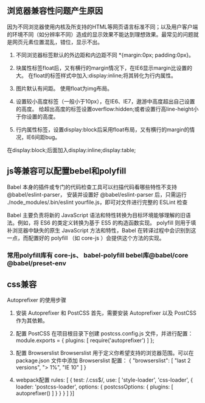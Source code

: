 ## 浏览器兼容性问题产生原因
 因为不同浏览器使用内核及所支持的HTML等网页语言标准不同；以及用户客户端的环境不同（如分辨率不同）造成的显示效果不能达到理想效果。最常见的问题就是网页元素位置混乱，错位，显示不出。


1. 不同浏览器标签默认的外边距和内边距不同
*{margin:0px; padding:0px}。

2. 块属性标签float后，又有横行的margin情况下，在IE6显示margin比设置的大。
在float的标签样式中加入:display:inline;将其转化为行内属性。

3. 图片默认有间距。
使用float为img布局。

4. 设置较小高度标签（一般小于10px），在IE6、IE7，遨游中高度超出自己设置的高度。
给超出高度的标签设置overflow:hidden;或者设置行高line-height小于你设置的高度。

5. 行内属性标签，设置display:block后采用float布局，又有横行的margin的情况，IE6间距bug。

在display:block;后面加入display:inline;display:table;


## js等兼容可以配置bebel和polyfill
Babel 本身的插件或专门的代码检查工具可以扫描代码看哪些特性不支持
@babel/eslint-parser， 安装并设置好 @babel/eslint-parser 后，只需运行 ./node_modules/.bin/eslint yourfile.js，即可对文件进行完整的 ESLint 检查

Babel 主要负责将新的 JavaScript 语法和特性转换为目标环境能够理解的旧语法。例如，将 ES6 的类定义转换为基于 ES5 的构造函数实现。
polyfill 则用于填补浏览器中缺失的原生 JavaScript 方法和特性，Babel 在转译过程中会识别到这一点，而配置好的 polyfill （如 core-js ）会提供这个方法的实现。

### 常用polyfill库有 core-js、 babel-polyfill       bebel库@babel/core @babel/preset-env

## css兼容

Autoprefixer 的使用步骤
1. 安装 Autoprefixer 和 PostCSS
首先，需要安装 Autoprefixer 以及 PostCSS 作为其依赖。

2. 配置 PostCSS
在项目根目录下创建 postcss.config.js 文件，并进行配置：
module.exports = {
  plugins: [
    require('autoprefixer')
  ]
};
3. 配置 Browserslist
Browserslist 用于定义你希望支持的浏览器范围。可以在 package.json 文件中添加 Browserslist 配置：
{
  "browserslist": [
    "last 2 versions",
    "> 1%",
    "IE 10"
  ]
}
4. webpack配置
rules: [
      {
        test: /\.css$/,
        use: [
          'style-loader',
          'css-loader',
          {
            loader: 'postcss-loader',
            options: {
              postcssOptions: {
                plugins: [
                  autoprefixer()
                ]
              }
            }
          }
        ]
      }]